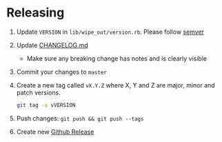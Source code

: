 # Releasing

1. Update `VERSION` in `lib/wipe_out/version.rb`. Please follow [semver](https://semver.org/)
1. Update [CHANGELOG.md](../CHANGELOG.md)
   * Make sure any breaking change has notes and is clearly visible
1. Commit your changes to `master`
1. Create a new tag called `vX.Y.Z` where X, Y and Z are major, minor and patch versions.

   ```bash
   git tag -s vVERSION
   ```

1. Push changes: `git push && git push --tags`
1. Create new [Github Release](https://github.com/GlobalAppTesting/wipe_out/releases/new?tag=vVERSION)
